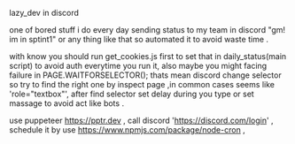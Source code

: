  lazy_dev in discord

one of bored stuff i do every day sending status to my team in discord "gm! im in sptint1" or any thing like that so automated it to  avoid waste time .



with know you should run get_cookies.js first to set that in daily_status(main script) to avoid auth everytime you run it, 
also maybe you might facing failure in PAGE.WAITFORSELECTOR(); thats mean discord change selector so try to find the right one by inspect page ,in common cases seems like 'role="textbox"',
after find selector set delay during you type or set massage to avoid act like bots .

use puppeteer https://pptr.dev ,
call discord 'https://discord.com/login' , 
schedule it by use https://www.npmjs.com/package/node-cron ,

